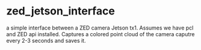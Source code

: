 # zed_jetson_interface
a simple interface between a ZED camera Jetson tx1. Assumes we have pcl and ZED api installed. Captures a colored point cloud of the camera caputre every 2-3 seconds and saves it.
